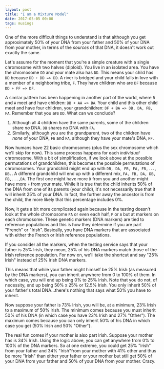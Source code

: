 ```yaml
---
layout: post
title: "I am a Mixture Model"
date: 2017-05-05 00:00
tags: musings
---
```


One of the more difficult things to understand is that although you get approximately 50% of your DNA from your father and 50% of your DNA from your mother, in terms of the *sources* of that DNA, it doesn't work out exactly the same.

Let's assume for the moment that you're a simple creature with a single chromosome with two halves (diploid). You live in an isolated area. You have the chromosome `DD` and your mate also has `DD`. This means your child has `DD` because `DD + DD => DD`. A river is bridged and your child falls in love with a member of a neighboring tribe, `F`. They have children who are `DF` because `DD + FF => DF`.

A similar pattern has been happening in another part of the world, where `B` and `A` meet and have children: `BB + AA => BA`. Your child and this other child meet and have four children, your grandchildren: `DF + BA => DB, DA, FB, FA`. Remember that you are `DD`. What can we conclude?

1. Although all 4 children have the same parents, some of the children share *no* DNA. `DB` shares no DNA with `FA`.
2. Similarly, although you are the grandparent, two of the children have *none* of your DNA, `FB` and `FA`, although they have your mate's DNA, `FF`.

Now humans have 22 basic chromosomes (plus the sex chromosome which we'll skip for now). This same process happens for each *individual* chromosome. With a bit of simplification, if we look above at the possible permutations of grandchildren, this becomes the possible permutations of chromosomes. Your grandchild might end up with `DB, DA, FB, FA, FB,..., DB.`. A different grandchild will end up with a different mix, `FA, FB, DA, DB, FB,...,DA`. The first one might have more `D` from you and another might have more `F` from your mate. While it is true that the child inherits 50% of the DNA from one of its parents (your child), it's not necessarily true that it will inherit 25% of your DNA. In fact, the further away the ancestor is from the child, the more likely that this percentage includes 0%.

Now, it gets a bit more complicated again because in the testing doesn't look at the whole chromosome `FA` or even each half, `F` or `A` but at markers on each chromosome. These genetic markers (DNA markers) are tied to reference populations and this is how they determine if you are part "French" or "Irish". Basically, you have DNA markers that are associated with either the French or Irish reference populations.

If you consider all the markers, when the testing service says that your father is 25% Irish, they mean, 25% of his DNA markers match those of the Irish reference population. For now on, we'll take the shortcut and say "25% Irish" instead of 25% Irish DNA markers.

This means that while your father might himself be 25% Irish (as measured by the DNA markers), you can inherit anywhere from 0 to 100% of them. In which case, you will end up being 0% to 25% Irish. Note that you do not, of necessity, end up being 50% x 25% or 12.5% Irish. You only inherit 50% of your father's total DNA...there's nothing that says what 50% you have to inherit.

Now suppose your father is 73% Irish, you will be, at a minimum, 23% Irish to a maximum of 50% Irish. The minimum comes because you must inherit 50% of his DNA (in which case you have 23% Irish and 27% "Other"). The maximum comes because you can only inherit 50% of his DNA in which case you get (50% Irish and 50% "Other").

The real fun comes if your mother is also part Irish. Suppose your mother has is 34% Irish. Using the logic above, you can get anywhere from 0% to 100% of the DNA markers. So at one extreme, you could get 25% "Irish" from your father and 34% "Irish"from your mother with 41% other and thus be more "Irish" than either your father or your mother but still get 50% of your DNA from your father and 50% of your DNA from your mother. Crazy.

